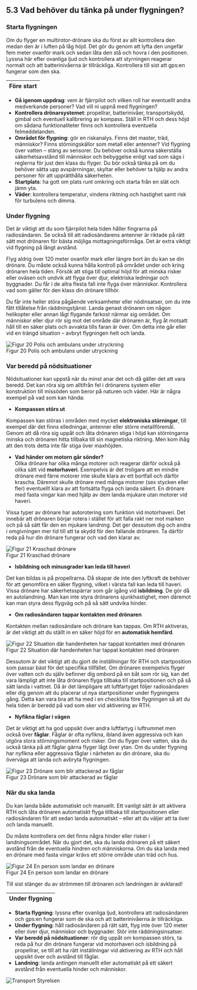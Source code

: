 ## 5.3 Vad behöver du tänka på under flygningen?

### Starta flygningen

Om du flyger en multirotor-drönare ska du först av allt kontrollera den medan den är i luften på låg höjd. Det gör du genom att lyfta den ungefär fem meter ovanför mark och sedan låta den stå och hovra i den positionen. Lyssna här efter ovanliga ljud och kontrollera att styrningen reagerar normalt och att batterinivåerna är tillräckliga. Kontrollera till sist att gps:en fungerar som den ska.

| Före start |
|---|
* **Gå igenom uppdrag**: vem är fjärrpilot och vilken roll har eventuellt andra medverkande personer? Vad vill ni uppnå med flygningen?
* **Kontrollera drönarsystemet**: propellrar, batterinivåer, transportskydd, gimbal och eventuell kalibrering av kompass. Ställ in RTH och dess höjd om sådana funktionaliteter finns och kontrollera eventuella felmeddelanden.
* **Området för flygning**: gör en riskanalys. Finns det master, träd, människor? Finns störningskällor som metall eller antenner? Vid flygning över vatten – stäng av sensorer. Du behöver också kunna säkerställa säkerhetsavstånd till människor och bebyggelse enligt vad som sägs i reglerna för just den klass du flyger. Du bör också tänka på om du behöver sätta upp avspärrningar, skyltar eller behöver ta hjälp av andra personer för att upprätthålla säkerheten.
* **Startplats**: ha gott om plats runt omkring och starta från en slät och jämn yta.
* **Väder**: kontrollera temperatur, vindens riktning och hastighet samt risk för turbulens och dimma.

### Under flygning

Det är viktigt att du som fjärrpilot hela tiden håller fingrarna på radiosändaren. Se också till att radiosändarens antenner är riktade på rätt sätt mot drönaren för bästa möjliga mottagningsförmåga. Det är extra viktigt vid flygning på långt avstånd.

Flyg aldrig över 120 meter ovanför mark eller längre bort än du kan se din drönare. Du måste också kunna hålla kontroll på området under och kring drönaren hela tiden. Försök att stiga till optimal höjd för att minska risker eller oväsen och undvik att flyga över djur, elektriska ledningar och byggnader. Du får i de allra flesta fall inte flyga över människor. Kontrollera vad som gäller för den klass din drönare tillhör.

Du får inte heller störa pågående verksamheter eller nödinsatser, om du inte fått tillåtelse från räddningstjänst. Landa genast drönaren om någon helikopter eller annan lågt flygande farkost närmar sig området. Om människor eller djur rör sig mot det område där drönaren är, flyg åt motsatt håll till en säker plats och avvakta tills faran är över. Om detta inte går eller vid en trängd situation – avbryt flygningen helt och landa.

![Figur 20 Polis och ambulans under utryckning](./A1A3_SE-sv/Figur_020.png)  
Figur 20 Polis och ambulans under utryckning

### Var beredd på nödsituationer

Nödsituationer kan uppstå när du minst anar det och då gäller det att vara beredd. Det kan röra sig om alltifrån fel i drönarens system eller konstruktion till missöden som beror på naturen och väder. Här är några exempel på vad som kan hända:

* **Kompassen störs ut**  

Kompassen kan störas i områden med mycket **elektroniska störningar**, till exempel där det finns elledningar, antenner eller större metallföremål. Genom att då röra sig uppåt och låta drönaren stiga i höjd kan störningarna minska och drönaren hitta tillbaka till sin magnetiska riktning. Men kom ihåg att den trots detta inte får stiga över maxhöjden.

* **Vad händer om motorn går sönder?**  
Olika drönare har olika många motorer och reagerar därför också på olika sätt vid **motorhaveri**. Exempelvis är det troligare att en mindre drönare med färre motorer inte skulle klara av ett bortfall och därför krascha. Däremot skulle drönare med många motorer (sex stycken eller fler) eventuellt klara av att fortsätta flyga och landa säkert. En drönare med fasta vingar kan med hjälp av dem landa mjukare utan motorer vid haveri.

Vissa typer av drönare har autorotering som funktion vid motorhaveri. Det innebär att drönaren börjar rotera i stället för att falla rakt ner mot marken och på så sätt får den en mjukare landning. Det ger dessutom dig och andra i omgivningen mer tid till att ta skydd för den fallande drönaren. Ta därför reda på hur din drönare fungerar och vad den klarar av.

![Figur 21 Kraschad drönare](./A1A3_SE-sv/Figur_021.png)  
Figur 21 Kraschad drönare

* **Isbildning och minusgrader kan leda till haveri**  

Det kan bildas is på propellrarna. Då skapar de inte den lyftkraft de behöver för att genomföra en säker flygning, vilket i värsta fall kan leda till haveri. Vissa drönare har säkerhetsspärrar som går igång vid **isbildning**. De gör då en autolandning. Man kan inte styra drönarens sjunkhastighet, men däremot kan man styra dess flygväg och på så sätt undvika hinder.

* **Om radiosändaren tappar kontakten med drönaren**  

Kontakten mellan radiosändare och drönare kan tappas. Om RTH aktiveras, är det viktigt att du ställt in en säker höjd för en **automatisk hemfärd**. 

![Figur 22 Situation där handenheten har tappat kontakten med drönaren](./A1A3_SE-sv/Figur_022.png)  
Figur 22 Situation där handenheten har tappat kontakten med drönaren

Dessutom är det viktigt att du gjort de inställningar för RTH och startposition som passar bäst för det specifika tillfället. Om drönaren exempelvis flyger över vatten och du själv befinner dig ombord på en båt som rör sig, kan det vara lämpligt att inte låta drönaren flyga tillbaka till startpositionen och på så sätt landa i vattnet. Då är det lämpligare att luftfartyget följer radiosändaren eller dig genom att du placerar ut nya startpositioner under flygningens gång. Detta kan vara bra att ha med i en checklista före flygningen så att du hela tiden är beredd på vad som sker vid aktivering av RTH.

* **Nyfikna fåglar i vägen**

Det är viktigt att ha god uppsikt över andra luftfartyg i luftrummet men också över **fåglar**. Fåglar är ofta nyfikna, ibland även aggressiva och kan utgöra stora störningsmoment och risker. Om du flyger över vatten, ska du också tänka på att fåglar gärna flyger lågt över ytan. Om du under flygning har nyfikna eller aggressiva fåglar i närheten av din drönare, ska du överväga att landa och avbryta flygningen.

![Figur 23 Drönare som blir attackerad av fåglar](./A1A3_SE-sv/Figur_023.png)  
Figur 23 Drönare som blir attackerad av fåglar

### När du ska landa

Du kan landa både automatiskt och manuellt. Ett vanligt sätt är att aktivera RTH och låta drönaren automatiskt flyga tillbaka till startpositionen eller radiosändaren för att sedan landa automatiskt – eller att du väljer att ta över och landa manuellt.

Du måste kontrollera om det finns några hinder eller risker i landningsområdet. När du gjort det, ska du landa drönaren på ett säkert avstånd från de eventuella hindren och människorna. Om du ska landa med en drönare med fasta vingar krävs ett större område utan träd och hus.

![Figur 24 En person som landar en drönare](./A1A3_SE-sv/Figur_024.png)  
Figur 24 En person som landar en drönare

Till sist stänger du av strömmen till drönaren och landningen är avklarad!

| Under flygning|
|---|
* **Starta flygning**: lyssna efter ovanliga ljud, kontrollera att radiosändaren och gps:en fungerar som de ska och att batterinivåerna är tillräckliga.
* **Under flygning**: håll radiosändaren på rätt sätt, flyg inte över 120 meter eller över djur, människor och byggnader. Stör inte räddningsinsatser.
* **Var beredd på nödsituationer**: rör dig uppåt om kompassen störs, ta reda på hur din drönare fungerar vid motorhaveri och isbildning på propellrar, se till att ha rätt inställningar vid aktivering av RTH och håll uppsikt över och avstånd till fåglar.
* **Landning**: landa antingen manuellt eller automatiskt på ett säkert avstånd från eventuella hinder och människor.

![Transport Styrelsen](./images/Logga.png)  
